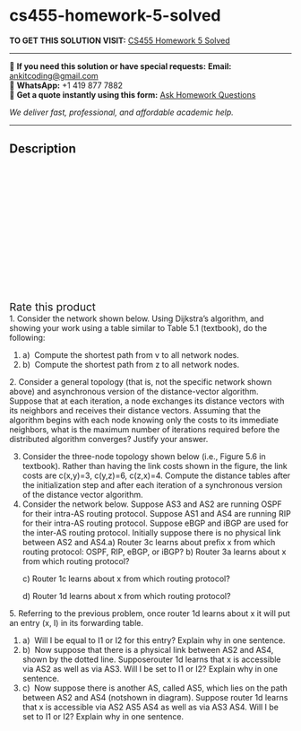 # cs455-homework-5-solved
**TO GET THIS SOLUTION VISIT:** [CS455 Homework 5 Solved](https://www.ankitcodinghub.com/product/cs455-homework-5-solved/)


---

📩 **If you need this solution or have special requests:** **Email:** ankitcoding@gmail.com  
📱 **WhatsApp:** +1 419 877 7882  
📄 **Get a quote instantly using this form:** [Ask Homework Questions](https://www.ankitcodinghub.com/services/ask-homework-questions/)

*We deliver fast, professional, and affordable academic help.*

---

<h2>Description</h2>



<div class="kk-star-ratings kksr-auto kksr-align-center kksr-valign-top" data-payload="{&quot;align&quot;:&quot;center&quot;,&quot;id&quot;:&quot;91763&quot;,&quot;slug&quot;:&quot;default&quot;,&quot;valign&quot;:&quot;top&quot;,&quot;ignore&quot;:&quot;&quot;,&quot;reference&quot;:&quot;auto&quot;,&quot;class&quot;:&quot;&quot;,&quot;count&quot;:&quot;0&quot;,&quot;legendonly&quot;:&quot;&quot;,&quot;readonly&quot;:&quot;&quot;,&quot;score&quot;:&quot;0&quot;,&quot;starsonly&quot;:&quot;&quot;,&quot;best&quot;:&quot;5&quot;,&quot;gap&quot;:&quot;4&quot;,&quot;greet&quot;:&quot;Rate this product&quot;,&quot;legend&quot;:&quot;0\/5 - (0 votes)&quot;,&quot;size&quot;:&quot;24&quot;,&quot;title&quot;:&quot;CS455 Homework 5 Solved&quot;,&quot;width&quot;:&quot;0&quot;,&quot;_legend&quot;:&quot;{score}\/{best} - ({count} {votes})&quot;,&quot;font_factor&quot;:&quot;1.25&quot;}">

<div class="kksr-stars">

<div class="kksr-stars-inactive">
            <div class="kksr-star" data-star="1" style="padding-right: 4px">


<div class="kksr-icon" style="width: 24px; height: 24px;"></div>
        </div>
            <div class="kksr-star" data-star="2" style="padding-right: 4px">


<div class="kksr-icon" style="width: 24px; height: 24px;"></div>
        </div>
            <div class="kksr-star" data-star="3" style="padding-right: 4px">


<div class="kksr-icon" style="width: 24px; height: 24px;"></div>
        </div>
            <div class="kksr-star" data-star="4" style="padding-right: 4px">


<div class="kksr-icon" style="width: 24px; height: 24px;"></div>
        </div>
            <div class="kksr-star" data-star="5" style="padding-right: 4px">


<div class="kksr-icon" style="width: 24px; height: 24px;"></div>
        </div>
    </div>

<div class="kksr-stars-active" style="width: 0px;">
            <div class="kksr-star" style="padding-right: 4px">


<div class="kksr-icon" style="width: 24px; height: 24px;"></div>
        </div>
            <div class="kksr-star" style="padding-right: 4px">


<div class="kksr-icon" style="width: 24px; height: 24px;"></div>
        </div>
            <div class="kksr-star" style="padding-right: 4px">


<div class="kksr-icon" style="width: 24px; height: 24px;"></div>
        </div>
            <div class="kksr-star" style="padding-right: 4px">


<div class="kksr-icon" style="width: 24px; height: 24px;"></div>
        </div>
            <div class="kksr-star" style="padding-right: 4px">


<div class="kksr-icon" style="width: 24px; height: 24px;"></div>
        </div>
    </div>
</div>


<div class="kksr-legend" style="font-size: 19.2px;">
            <span class="kksr-muted">Rate this product</span>
    </div>
    </div>
<div class="page" title="Page 1">
<div class="layoutArea">
<div class="column">
1. Consider the network shown below. Using Dijkstra’s algorithm, and showing your work using a table similar to Table 5.1 (textbook), do the following:

<ol>
<li>a) &nbsp;Compute the shortest path from v to all network nodes.</li>
<li>b) &nbsp;Compute the shortest path from z to all network nodes.</li>
</ol>
</div>
</div>
<div class="layoutArea">
<div class="column">
2. Consider a general topology (that is, not the specific network shown above) and asynchronous version of the distance-vector algorithm. Suppose that at each iteration, a node exchanges its distance vectors with its neighbors and receives their distance vectors. Assuming that the algorithm begins with each node knowing only the costs to its immediate neighbors, what is the maximum number of iterations required before the distributed algorithm converges? Justify your answer.

</div>
</div>
</div>
<div class="page" title="Page 2">
<div class="layoutArea">
<div class="column">
<ol start="3">
<li>Consider the three-node topology shown below (i.e., Figure 5.6 in textbook). Rather than having the link costs shown in the figure, the link costs are c(x,y)=3, c(y,z)=6, c(z,x)=4. Compute the distance tables after the initialization step and after each iteration of a synchronous version of the distance vector algorithm.</li>
<li>Consider the network below. Suppose AS3 and AS2 are running OSPF for their intra-AS routing protocol. Suppose AS1 and AS4 are running RIP for their intra-AS routing protocol. Suppose eBGP and iBGP are used for the inter-AS routing protocol. Initially suppose there is no physical link between AS2 and AS4.a) Router 3c learns about prefix x from which routing protocol: OSPF, RIP, eBGP, or iBGP? b) Router 3a learns about x from which routing protocol?

c) Router 1c learns about x from which routing protocol?

d) Router 1d learns about x from which routing protocol?</li>
</ol>
</div>
</div>
</div>
<div class="page" title="Page 3">
<div class="layoutArea">
<div class="column">
5. Referring to the previous problem, once router 1d learns about x it will put an entry (x, I) in its forwarding table.

<ol>
<li>a) &nbsp;Will I be equal to I1 or I2 for this entry? Explain why in one sentence.</li>
<li>b) &nbsp;Now suppose that there is a physical link between AS2 and AS4, shown by the dotted line. Supposerouter 1d learns that x is accessible via AS2 as well as via AS3. Will I be set to I1 or I2? Explain
why in one sentence.
</li>
<li>c) &nbsp;Now suppose there is another AS, called AS5, which lies on the path between AS2 and AS4 (notshown in diagram). Suppose router 1d learns that x is accessible via AS2 AS5 AS4 as well as via AS3 AS4. Will I be set to I1 or I2? Explain why in one sentence.</li>
</ol>
</div>
</div>
</div>
